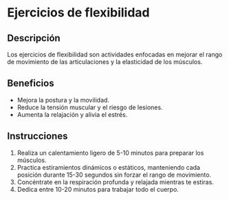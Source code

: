 # Ejercicios de flexibilidad

## Descripción
Los ejercicios de flexibilidad son actividades enfocadas en mejorar el rango de movimiento de las articulaciones y la elasticidad de los músculos.

## Beneficios
- Mejora la postura y la movilidad.
- Reduce la tensión muscular y el riesgo de lesiones.
- Aumenta la relajación y alivia el estrés.

## Instrucciones
1. Realiza un calentamiento ligero de 5-10 minutos para preparar los músculos.
2. Practica estiramientos dinámicos o estáticos, manteniendo cada posición durante 15-30 segundos sin forzar el rango de movimiento.
3. Concéntrate en la respiración profunda y relajada mientras te estiras.
4. Dedica entre 10-20 minutos para trabajar todo el cuerpo.
